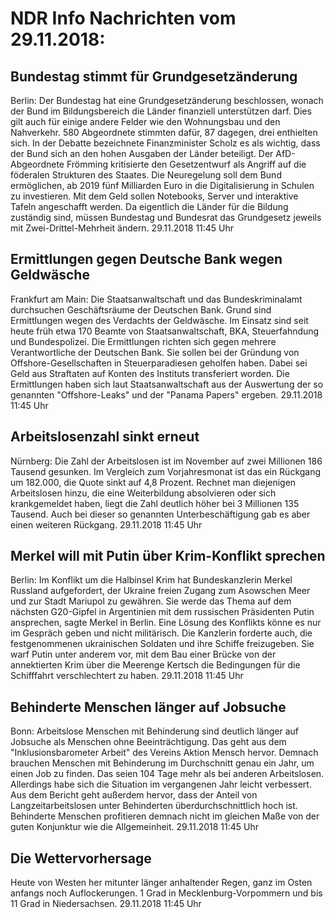 # NDR Info Nachrichten vom 29.11.2018:


## Bundestag stimmt für Grundgesetzänderung
Berlin: Der Bundestag hat eine Grundgesetzänderung beschlossen, wonach der Bund im Bildungsbereich die Länder finanziell unterstützen darf. Dies gilt auch für einige andere Felder wie den Wohnungsbau und den Nahverkehr. 580 Abgeordnete stimmten dafür, 87 dagegen, drei enthielten sich. In der Debatte bezeichnete Finanzminister Scholz es als wichtig, dass der Bund sich an den hohen Ausgaben der Länder beteiligt. Der AfD-Abgeordnete Frömming kritisierte den Gesetzentwurf als Angriff auf die föderalen Strukturen des Staates. Die Neuregelung soll dem Bund ermöglichen, ab 2019 fünf Milliarden Euro in die Digitalisierung in Schulen zu investieren. Mit dem Geld sollen Notebooks, Server und interaktive Tafeln angeschafft werden. Da eigentlich die Länder für die Bildung zuständig sind, müssen Bundestag und Bundesrat das Grundgesetz jeweils mit Zwei-Drittel-Mehrheit ändern. 29.11.2018 11:45 Uhr 

## Ermittlungen gegen Deutsche Bank wegen Geldwäsche
Frankfurt am Main: Die Staatsanwaltschaft und das Bundeskriminalamt durchsuchen Geschäftsräume der Deutschen Bank. Grund sind Ermittlungen wegen des Verdachts der Geldwäsche. Im Einsatz sind seit heute früh etwa 170 Beamte von Staatsanwaltschaft, BKA, Steuerfahndung und Bundespolizei. Die Ermittlungen richten sich gegen mehrere Verantwortliche der Deutschen Bank. Sie sollen bei der Gründung von Offshore-Gesellschaften in Steuerparadiesen geholfen haben. Dabei sei Geld aus Straftaten auf Konten des Instituts transferiert worden. Die Ermittlungen haben sich laut Staatsanwaltschaft aus der Auswertung der so genannten "Offshore-Leaks" und der "Panama Papers" ergeben. 29.11.2018 11:45 Uhr 

## Arbeitslosenzahl sinkt erneut
Nürnberg: Die Zahl der Arbeitslosen ist im November auf zwei Millionen 186 Tausend gesunken. Im Vergleich zum Vorjahresmonat ist das ein Rückgang um 182.000, die Quote sinkt auf 4,8 Prozent. Rechnet man diejenigen Arbeitslosen hinzu, die eine Weiterbildung absolvieren oder sich krankgemeldet haben, liegt die Zahl deutlich höher bei 3 Millionen 135 Tausend. Auch bei dieser so genannten Unterbeschäftigung gab es aber einen weiteren Rückgang. 29.11.2018 11:45 Uhr 

## Merkel will mit Putin über Krim-Konflikt sprechen
Berlin: Im Konflikt um die Halbinsel Krim hat Bundeskanzlerin Merkel Russland aufgefordert, der Ukraine freien Zugang zum Asowschen Meer und zur Stadt Mariupol zu gewähren. Sie werde das Thema auf dem nächsten G20-Gipfel in Argentinien mit dem russischen Präsidenten Putin ansprechen, sagte Merkel in Berlin. Eine Lösung des Konflikts könne es nur im Gespräch geben und nicht militärisch. Die Kanzlerin forderte auch, die festgenommenen ukrainischen Soldaten und ihre Schiffe freizugeben. Sie warf Putin unter anderem vor, mit dem Bau einer Brücke von der annektierten Krim über die Meerenge Kertsch die Bedingungen für die Schifffahrt verschlechtert zu haben. 29.11.2018 11:45 Uhr 

## Behinderte Menschen länger auf Jobsuche
Bonn:	Arbeitslose Menschen mit Behinderung sind deutlich länger auf Jobsuche als Menschen ohne Beeinträchtigung. Das geht aus dem "Inklusionsbarometer Arbeit" des Vereins Aktion Mensch hervor. Demnach brauchen Menschen mit Behinderung im Durchschnitt genau ein Jahr, um einen Job zu finden. Das seien 104 Tage mehr als bei anderen Arbeitslosen. Allerdings habe sich die Situation im vergangenen Jahr leicht verbessert. Aus dem Bericht geht außerdem hervor, dass der Anteil von Langzeitarbeitslosen unter Behinderten überdurchschnittlich hoch ist. Behinderte Menschen profitieren demnach nicht im gleichen Maße von der guten Konjunktur wie die Allgemeinheit. 29.11.2018 11:45 Uhr 

## Die Wettervorhersage
Heute von Westen her mitunter länger anhaltender Regen, ganz im Osten anfangs noch Auflockerungen. 1 Grad in Mecklenburg-Vorpommern und bis 11 Grad in Niedersachsen. 29.11.2018 11:45 Uhr 

